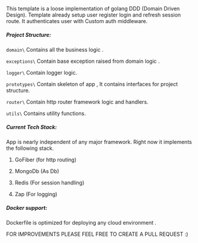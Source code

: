 This template is a loose implementation of golang DDD (Domain Driven Design). Template already setup user register login and refresh session route. It authenticates user with Custom auth middleware.

##### Project Structure:

`domain\` Contains all the business logic .

`exceptions\` Contain base exception raised from domain logic .

`logger\` Contain logger logic.

`prototypes\` Contain skeleton of app , It contains interfaces for project structure.

`router\` Contain http router framework logic and handlers.

`utils\` Contains utility functions.

##### Current Tech Stack:

App is nearly independent of any major framework. Right now it implements the following stack.

1. GoFiber (for http routing)

2. MongoDb (As Db)

3. Redis (For session handling)

4. Zap (For logging)


##### Docker support:

Dockerfile is optimized for deploying any cloud environment .



FOR IMPROVEMENTS PLEASE FEEL FREE TO CREATE A PULL REQUEST :)
